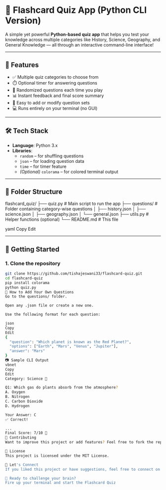 # 🧠 Flashcard Quiz App (Python CLI Version)

A simple yet powerful **Python-based quiz app** that helps you test your knowledge across multiple categories like History, Science, Geography, and General Knowledge — all through an interactive command-line interface!

---

## 📌 Features

- ✅ Multiple quiz categories to choose from
- ⏱️ Optional timer for answering questions
- 🔀 Randomized questions each time you play
- 📊 Instant feedback and final score summary
- 🧩 Easy to add or modify question sets
- 💻 Runs entirely on your terminal (no GUI)

---

## 🛠️ Tech Stack

- **Language**: Python 3.x
- **Libraries**:  
  - `random` – for shuffling questions  
  - `json` – for loading question data  
  - `time` – for timer feature  
  - *(Optional)* `colorama` – for colored terminal output

---

## 📂 Folder Structure

flashcard_quiz/
├── quiz.py # Main script to run the app
├── questions/ # Folder containing category-wise questions
│ ├── history.json
│ ├── science.json
│ ├── geography.json
│ └── general.json
├── utils.py # Helper functions (optional)
└── README.md # This file

yaml
Copy
Edit

---

## 🚀 Getting Started

### 1. Clone the repository

```bash
git clone https://github.com/tishajeswani33/flashcard-quiz.git
cd flashcard-quiz
pip install colorama
python quiz.py
📝 How to Add Your Own Questions
Go to the questions/ folder.

Open any .json file or create a new one.

Use the following format for each question:

json
Copy
Edit
{
  "question": "Which planet is known as the Red Planet?",
  "options": ["Earth", "Mars", "Venus", "Jupiter"],
  "answer": "Mars"
}
📷 Sample CLI Output
vbnet
Copy
Edit
Category: Science 🧬

Q1: Which gas do plants absorb from the atmosphere?
A. Oxygen
B. Nitrogen
C. Carbon Dioxide
D. Hydrogen

Your Answer: C
✅ Correct!

...
Final Score: 7/10 🎉
🤝 Contributing
Want to improve this project or add features? Feel free to fork the repo, raise issues, or submit pull requests!

📄 License
This project is licensed under the MIT License.

🔗 Let's Connect
If you liked this project or have suggestions, feel free to connect on LinkedIn or drop a ⭐ on the repo!

🎯 Ready to challenge your brain?
Fire up your terminal and start the Flashcard Quiz 


